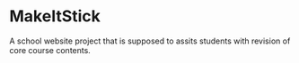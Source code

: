 # MakeItStick
A school website project that is supposed to assits students with revision of core course contents.

